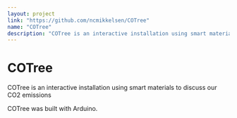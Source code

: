 ```yaml
---
layout: project
link: "https://github.com/ncmikkelsen/COTree"
name: "COTree"
description: "COTree is an interactive installation using smart materials to discuss our CO2 emissions"
---
```

# COTree 

COTree is an interactive installation using smart materials to discuss our CO2 emissions

COTree was built with Arduino. 
